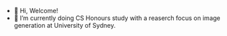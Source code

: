 - 👋 Hi, Welcome!
- 🌱 I’m currently doing CS Honours study with a reaserch focus on image generation at University of Sydney.

<!---
zyinghua/zyinghua is a ✨ special ✨ repository because its `README.md` (this file) appears on your GitHub profile.
You can click the Preview link to take a look at your changes.
--->
